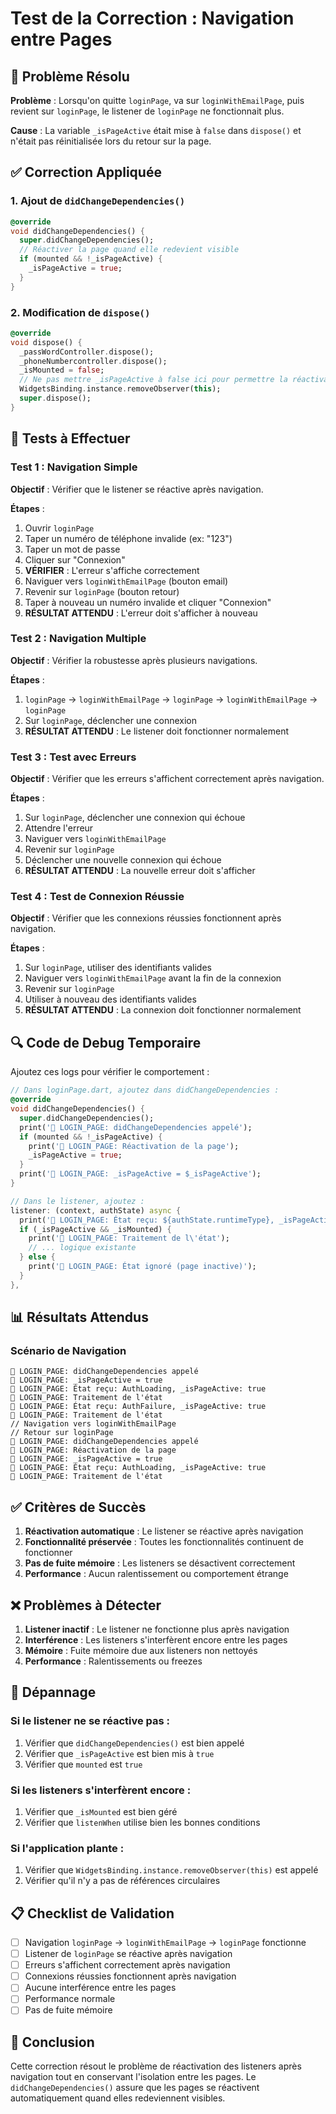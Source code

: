 # Test de la Correction : Navigation entre Pages

## 🐛 Problème Résolu

**Problème** : Lorsqu'on quitte `loginPage`, va sur `loginWithEmailPage`, puis revient sur `loginPage`, le listener de `loginPage` ne fonctionnait plus.

**Cause** : La variable `_isPageActive` était mise à `false` dans `dispose()` et n'était pas réinitialisée lors du retour sur la page.

## ✅ Correction Appliquée

### 1. Ajout de `didChangeDependencies()`
```dart
@override
void didChangeDependencies() {
  super.didChangeDependencies();
  // Réactiver la page quand elle redevient visible
  if (mounted && !_isPageActive) {
    _isPageActive = true;
  }
}
```

### 2. Modification de `dispose()`
```dart
@override
void dispose() {
  _passWordController.dispose();
  _phoneNumbercontroller.dispose();
  _isMounted = false;
  // Ne pas mettre _isPageActive à false ici pour permettre la réactivation
  WidgetsBinding.instance.removeObserver(this);
  super.dispose();
}
```

## 🧪 Tests à Effectuer

### Test 1 : Navigation Simple
**Objectif** : Vérifier que le listener se réactive après navigation.

**Étapes** :
1. Ouvrir `loginPage`
2. Taper un numéro de téléphone invalide (ex: "123")
3. Taper un mot de passe
4. Cliquer sur "Connexion"
5. **VÉRIFIER** : L'erreur s'affiche correctement
6. Naviguer vers `loginWithEmailPage` (bouton email)
7. Revenir sur `loginPage` (bouton retour)
8. Taper à nouveau un numéro invalide et cliquer "Connexion"
9. **RÉSULTAT ATTENDU** : L'erreur doit s'afficher à nouveau

### Test 2 : Navigation Multiple
**Objectif** : Vérifier la robustesse après plusieurs navigations.

**Étapes** :
1. `loginPage` → `loginWithEmailPage` → `loginPage` → `loginWithEmailPage` → `loginPage`
2. Sur `loginPage`, déclencher une connexion
3. **RÉSULTAT ATTENDU** : Le listener doit fonctionner normalement

### Test 3 : Test avec Erreurs
**Objectif** : Vérifier que les erreurs s'affichent correctement après navigation.

**Étapes** :
1. Sur `loginPage`, déclencher une connexion qui échoue
2. Attendre l'erreur
3. Naviguer vers `loginWithEmailPage`
4. Revenir sur `loginPage`
5. Déclencher une nouvelle connexion qui échoue
6. **RÉSULTAT ATTENDU** : La nouvelle erreur doit s'afficher

### Test 4 : Test de Connexion Réussie
**Objectif** : Vérifier que les connexions réussies fonctionnent après navigation.

**Étapes** :
1. Sur `loginPage`, utiliser des identifiants valides
2. Naviguer vers `loginWithEmailPage` avant la fin de la connexion
3. Revenir sur `loginPage`
4. Utiliser à nouveau des identifiants valides
5. **RÉSULTAT ATTENDU** : La connexion doit fonctionner normalement

## 🔍 Code de Debug Temporaire

Ajoutez ces logs pour vérifier le comportement :

```dart
// Dans loginPage.dart, ajoutez dans didChangeDependencies :
@override
void didChangeDependencies() {
  super.didChangeDependencies();
  print('🔵 LOGIN_PAGE: didChangeDependencies appelé');
  if (mounted && !_isPageActive) {
    print('🔵 LOGIN_PAGE: Réactivation de la page');
    _isPageActive = true;
  }
  print('🔵 LOGIN_PAGE: _isPageActive = $_isPageActive');
}

// Dans le listener, ajoutez :
listener: (context, authState) async {
  print('🔵 LOGIN_PAGE: État reçu: ${authState.runtimeType}, _isPageActive: $_isPageActive');
  if (_isPageActive && _isMounted) {
    print('🔵 LOGIN_PAGE: Traitement de l\'état');
    // ... logique existante
  } else {
    print('🔵 LOGIN_PAGE: État ignoré (page inactive)');
  }
},
```

## 📊 Résultats Attendus

### Scénario de Navigation
```
🔵 LOGIN_PAGE: didChangeDependencies appelé
🔵 LOGIN_PAGE: _isPageActive = true
🔵 LOGIN_PAGE: État reçu: AuthLoading, _isPageActive: true
🔵 LOGIN_PAGE: Traitement de l'état
🔵 LOGIN_PAGE: État reçu: AuthFailure, _isPageActive: true
🔵 LOGIN_PAGE: Traitement de l'état
// Navigation vers loginWithEmailPage
// Retour sur loginPage
🔵 LOGIN_PAGE: didChangeDependencies appelé
🔵 LOGIN_PAGE: Réactivation de la page
🔵 LOGIN_PAGE: _isPageActive = true
🔵 LOGIN_PAGE: État reçu: AuthLoading, _isPageActive: true
🔵 LOGIN_PAGE: Traitement de l'état
```

## ✅ Critères de Succès

1. **Réactivation automatique** : Le listener se réactive après navigation
2. **Fonctionnalité préservée** : Toutes les fonctionnalités continuent de fonctionner
3. **Pas de fuite mémoire** : Les listeners se désactivent correctement
4. **Performance** : Aucun ralentissement ou comportement étrange

## ❌ Problèmes à Détecter

1. **Listener inactif** : Le listener ne fonctionne plus après navigation
2. **Interférence** : Les listeners s'interfèrent encore entre les pages
3. **Mémoire** : Fuite mémoire due aux listeners non nettoyés
4. **Performance** : Ralentissements ou freezes

## 🔧 Dépannage

### Si le listener ne se réactive pas :
1. Vérifier que `didChangeDependencies()` est bien appelé
2. Vérifier que `_isPageActive` est bien mis à `true`
3. Vérifier que `mounted` est `true`

### Si les listeners s'interfèrent encore :
1. Vérifier que `_isMounted` est bien géré
2. Vérifier que `listenWhen` utilise bien les bonnes conditions

### Si l'application plante :
1. Vérifier que `WidgetsBinding.instance.removeObserver(this)` est appelé
2. Vérifier qu'il n'y a pas de références circulaires

## 📋 Checklist de Validation

- [ ] Navigation `loginPage` → `loginWithEmailPage` → `loginPage` fonctionne
- [ ] Listener de `loginPage` se réactive après navigation
- [ ] Erreurs s'affichent correctement après navigation
- [ ] Connexions réussies fonctionnent après navigation
- [ ] Aucune interférence entre les pages
- [ ] Performance normale
- [ ] Pas de fuite mémoire

## 🎯 Conclusion

Cette correction résout le problème de réactivation des listeners après navigation tout en conservant l'isolation entre les pages. Le `didChangeDependencies()` assure que les pages se réactivent automatiquement quand elles redeviennent visibles.
